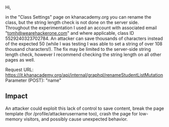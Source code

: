 Hi,

in the "Class Settings" page on khanacademy.org  you can rename the class, but the string length check is not done on the server side. 
Throughout the experimentation I used an account with associated email "tomh@wearehackerone.com" and where applicable, class ID 5529240323702784.
An attacker can save thousands of characters instead of the expected 50 (while I was testing I was able to set a string of over 108 thousand characters!).
The fix may be limited to the server-side string length check, however I recommend checking the string length on all other pages as well.

Request URL: https://it.khanacademy.org/api/internal/graphql/renameStudentListMutation
Parameter (POST): "name"

## Impact

An attacker could exploit this lack of control to save content, break the page template (for /profile/attackerusername too), crash the page for low-memory visitors, and possibly cause unexpected behavior.
